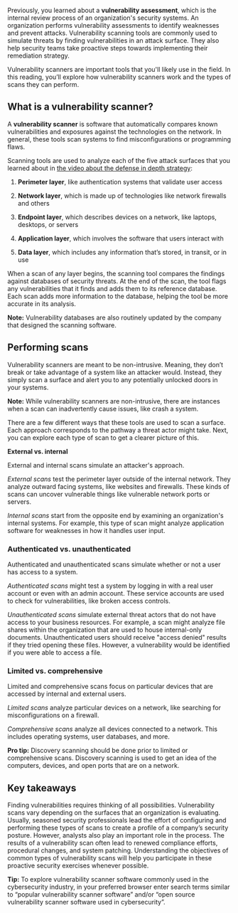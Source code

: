Previously, you learned about a **vulnerability assessment**, which is the internal review process of an organization's security systems. An organization performs vulnerability assessments to identify weaknesses and prevent attacks. Vulnerability scanning tools are commonly used to simulate threats by finding vulnerabilities in an attack surface. They also help security teams take proactive steps towards implementing their remediation strategy.

Vulnerability scanners are important tools that you'll likely use in the field. In this reading, you’ll explore how vulnerability scanners work and the types of scans they can perform.

## What is a vulnerability scanner?

A **vulnerability scanner** is software that automatically compares known vulnerabilities and exposures against the technologies on the network. In general, these tools scan systems to find misconfigurations or programming flaws.

Scanning tools are used to analyze each of the five attack surfaces that you learned about in [the video about the defense in depth strategy](https://www.coursera.org/learn/assets-threats-and-vulnerabilities/lecture/IdvXj/defense-in-depth-strategy):

1. **Perimeter layer**, like authentication systems that validate user access
    
2. **Network layer**, which is made up of technologies like network firewalls and others
    
3. **Endpoint layer**, which describes devices on a network, like laptops, desktops, or servers
    
4. **Application layer**, which involves the software that users interact with
    
5. **Data layer**, which includes any information that’s stored, in transit, or in use
    

When a scan of any layer begins, the scanning tool compares the findings against databases of security threats. At the end of the scan, the tool flags any vulnerabilities that it finds and adds them to its reference database. Each scan adds more information to the database, helping the tool be more accurate in its analysis.

**Note:** Vulnerability databases are also routinely updated by the company that designed the scanning software.

## Performing scans

Vulnerability scanners are meant to be non-intrusive. Meaning, they don’t break or take advantage of a system like an attacker would. Instead, they simply scan a surface and alert you to any potentially unlocked doors in your systems.

**Note:** While vulnerability scanners are non-intrusive, there are instances when a scan can inadvertently cause issues, like crash a system.

There are a few different ways that these tools are used to scan a surface. Each approach corresponds to the pathway a threat actor might take. Next, you can explore each type of scan to get a clearer picture of this. 

**External vs. internal**

External and internal scans simulate an attacker's approach.

_External scans_ test the perimeter layer outside of the internal network. They analyze outward facing systems, like websites and firewalls. These kinds of scans can uncover vulnerable things like vulnerable network ports or servers.

_Internal scans_ start from the opposite end by examining an organization's internal systems. For example, this type of scan might analyze application software for weaknesses in how it handles user input.

### **Authenticated vs. unauthenticated**

Authenticated and unauthenticated scans simulate whether or not a user has access to a system.

_Authenticated scans_ might test a system by logging in with a real user account or even with an admin account. These service accounts are used to check for vulnerabilities, like broken access controls.

_Unauthenticated scans_ simulate external threat actors that do not have access to your business resources. For example, a scan might analyze file shares within the organization that are used to house internal-only documents. Unauthenticated users should receive "access denied" results if they tried opening these files. However, a vulnerability would be identified if you were able to access a file.

### **Limited vs. comprehensive**

Limited and comprehensive scans focus on particular devices that are accessed by internal and external users.

_Limited scans_ analyze particular devices on a network, like searching for misconfigurations on a firewall.

_Comprehensive scans_ analyze all devices connected to a network. This includes operating systems, user databases, and more.

**Pro tip:** Discovery scanning should be done prior to limited or comprehensive scans. Discovery scanning is used to get an idea of the computers, devices, and open ports that are on a network.

## Key takeaways

Finding vulnerabilities requires thinking of all possibilities. Vulnerability scans vary depending on the surfaces that an organization is evaluating. Usually, seasoned security professionals lead the effort of configuring and performing these types of scans to create a profile of a company’s security posture. However, analysts also play an important role in the process. The results of a vulnerability scan often lead to renewed compliance efforts, procedural changes, and system patching. Understanding the objectives of common types of vulnerability scans will help you participate in these proactive security exercises whenever possible.

**Tip:** To explore vulnerability scanner software commonly used in the cybersecurity industry, in your preferred browser enter search terms similar to “popular vulnerability scanner software” and/or “open source vulnerability scanner software used in cybersecurity”.